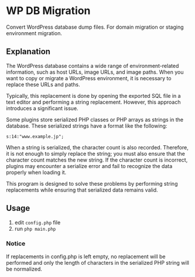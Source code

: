 # WP DB Migration

Convert WordPress database dump files. For domain migration or staging environment migration.

## Explanation

The WordPress database contains a wide range of environment-related information, such as host URLs, image URLs, and image paths. When you want to copy or migrate a WordPress environment, it is necessary to replace these URLs and paths.

Typically, this replacement is done by opening the exported SQL file in a text editor and performing a string replacement. However, this approach introduces a significant issue.

Some plugins store serialized PHP classes or PHP arrays as strings in the database. These serialized strings have a format like the following:

`s:14:"www.example.jp";`

When a string is serialized, the character count is also recorded. Therefore, it is not enough to simply replace the string; you must also ensure that the character count matches the new string. If the character count is incorrect, plugins may encounter a serialize error and fail to recognize the data properly when loading it.

This program is designed to solve these problems by performing string replacements while ensuring that serialized data remains valid.

## Usage
1. edit `config.php` file
2. run `php main.php`

### Notice

If replacements in config.php is left empty, no replacement will be performed and only the length of characters in the serialized PHP string will be normalized.
